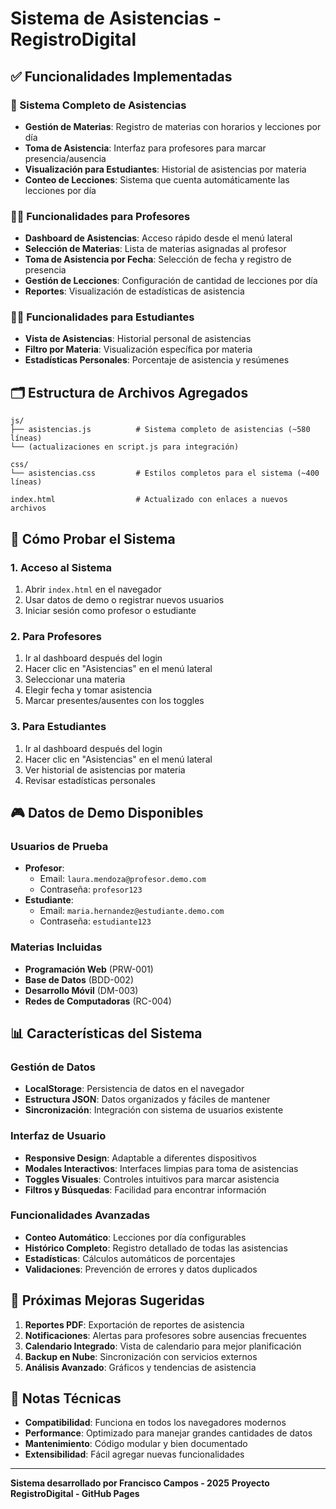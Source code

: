 # Sistema de Asistencias - RegistroDigital

## ✅ Funcionalidades Implementadas

### 🎯 Sistema Completo de Asistencias
- **Gestión de Materias**: Registro de materias con horarios y lecciones por día
- **Toma de Asistencia**: Interfaz para profesores para marcar presencia/ausencia
- **Visualización para Estudiantes**: Historial de asistencias por materia
- **Conteo de Lecciones**: Sistema que cuenta automáticamente las lecciones por día

### 👨‍🏫 Funcionalidades para Profesores
- **Dashboard de Asistencias**: Acceso rápido desde el menú lateral
- **Selección de Materias**: Lista de materias asignadas al profesor
- **Toma de Asistencia por Fecha**: Selección de fecha y registro de presencia
- **Gestión de Lecciones**: Configuración de cantidad de lecciones por día
- **Reportes**: Visualización de estadísticas de asistencia

### 👨‍🎓 Funcionalidades para Estudiantes
- **Vista de Asistencias**: Historial personal de asistencias
- **Filtro por Materia**: Visualización específica por materia
- **Estadísticas Personales**: Porcentaje de asistencia y resúmenes

## 🗂️ Estructura de Archivos Agregados

```
js/
├── asistencias.js          # Sistema completo de asistencias (~580 líneas)
└── (actualizaciones en script.js para integración)

css/
└── asistencias.css         # Estilos completos para el sistema (~400 líneas)

index.html                  # Actualizado con enlaces a nuevos archivos
```

## 🔧 Cómo Probar el Sistema

### 1. Acceso al Sistema
1. Abrir `index.html` en el navegador
2. Usar datos de demo o registrar nuevos usuarios
3. Iniciar sesión como profesor o estudiante

### 2. Para Profesores
1. Ir al dashboard después del login
2. Hacer clic en "Asistencias" en el menú lateral
3. Seleccionar una materia
4. Elegir fecha y tomar asistencia
5. Marcar presentes/ausentes con los toggles

### 3. Para Estudiantes
1. Ir al dashboard después del login
2. Hacer clic en "Asistencias" en el menú lateral
3. Ver historial de asistencias por materia
4. Revisar estadísticas personales

## 🎮 Datos de Demo Disponibles

### Usuarios de Prueba
- **Profesor**: 
  - Email: `laura.mendoza@profesor.demo.com`
  - Contraseña: `profesor123`
- **Estudiante**: 
  - Email: `maria.hernandez@estudiante.demo.com`
  - Contraseña: `estudiante123`

### Materias Incluidas
- **Programación Web** (PRW-001)
- **Base de Datos** (BDD-002)
- **Desarrollo Móvil** (DM-003)
- **Redes de Computadoras** (RC-004)

## 📊 Características del Sistema

### Gestión de Datos
- **LocalStorage**: Persistencia de datos en el navegador
- **Estructura JSON**: Datos organizados y fáciles de mantener
- **Sincronización**: Integración con sistema de usuarios existente

### Interfaz de Usuario
- **Responsive Design**: Adaptable a diferentes dispositivos
- **Modales Interactivos**: Interfaces limpias para toma de asistencias
- **Toggles Visuales**: Controles intuitivos para marcar asistencia
- **Filtros y Búsquedas**: Facilidad para encontrar información

### Funcionalidades Avanzadas
- **Conteo Automático**: Lecciones por día configurables
- **Histórico Completo**: Registro detallado de todas las asistencias
- **Estadísticas**: Cálculos automáticos de porcentajes
- **Validaciones**: Prevención de errores y datos duplicados

## 🚀 Próximas Mejoras Sugeridas

1. **Reportes PDF**: Exportación de reportes de asistencia
2. **Notificaciones**: Alertas para profesores sobre ausencias frecuentes
3. **Calendario Integrado**: Vista de calendario para mejor planificación
4. **Backup en Nube**: Sincronización con servicios externos
5. **Análisis Avanzado**: Gráficos y tendencias de asistencia

## 📝 Notas Técnicas

- **Compatibilidad**: Funciona en todos los navegadores modernos
- **Performance**: Optimizado para manejar grandes cantidades de datos
- **Mantenimiento**: Código modular y bien documentado
- **Extensibilidad**: Fácil agregar nuevas funcionalidades

---

**Sistema desarrollado por Francisco Campos - 2025**
**Proyecto RegistroDigital - GitHub Pages**
